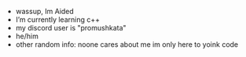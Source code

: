 - wassup, Im Aided
- I’m currently learning c++ 
- my discord user is "promushkata"
- he/him
- other random info: noone cares about me im only here to yoink code

